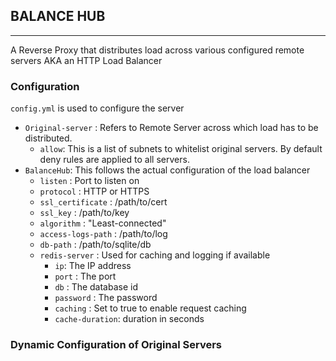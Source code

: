 ## BALANCE HUB 
----------------------------------------------------------------

A Reverse Proxy that distributes load across various configured remote servers AKA an HTTP Load Balancer

### Configuration 
`config.yml` is used to configure the server

* `Original-server` : Refers to Remote Server across which load has to be distributed.
    * `allow`: This is a list of subnets to whitelist original servers. By default deny rules are applied to all servers.
* `BalanceHub`: This follows the actual configuration of the load balancer
    * `listen` : Port to listen on
    * `protocol` : HTTP or HTTPS
    * `ssl_certificate` :  /path/to/cert
    * `ssl_key` : /path/to/key
    * `algorithm` : "Least-connected"
    * `access-logs-path` : /path/to/log
    * `db-path` : /path/to/sqlite/db
    * `redis-server` : Used for caching and logging if available
        * `ip`: The IP address
        * `port` : The port
        * `db` : The database id
        * `password` : The password
        * `caching` : Set to true to enable request caching
        * `cache-duration`: duration in seconds
    
### Dynamic Configuration of Original Servers





